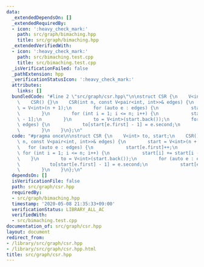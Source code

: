 ```yaml
---
data:
  _extendedDependsOn: []
  _extendedRequiredBy:
  - icon: ':heavy_check_mark:'
    path: src/graph/bimaching.hpp
    title: src/graph/bimaching.hpp
  _extendedVerifiedWith:
  - icon: ':heavy_check_mark:'
    path: src/bimaching.test.cpp
    title: src/bimaching.test.cpp
  _isVerificationFailed: false
  _pathExtension: hpp
  _verificationStatusIcon: ':heavy_check_mark:'
  attributes:
    links: []
  bundledCode: "#line 2 \"src/graph/csr.hpp\"\n\nstruct CSR {\n    V<int> to, start;\n\
    \    CSR() {}\n    CSR(int n, const V<pair<int, int>>& edges) {\n        start\
    \ = V<int>(n + 1);\n        for (auto e : edges) {\n            start[e.first]++;\n\
    \        }\n        for (int i = 1; i <= n; i++) {\n            start[i] += start[i\
    \ - 1];\n        }\n        to = V<int>(start.back());\n        for (auto e :\
    \ edges) {\n            to[start[e.first] - 1] = e.second;\n            start[e.first]--;\n\
    \        }\n    }\n};\n"
  code: "#pragma once\n\nstruct CSR {\n    V<int> to, start;\n    CSR() {}\n    CSR(int\
    \ n, const V<pair<int, int>>& edges) {\n        start = V<int>(n + 1);\n     \
    \   for (auto e : edges) {\n            start[e.first]++;\n        }\n       \
    \ for (int i = 1; i <= n; i++) {\n            start[i] += start[i - 1];\n    \
    \    }\n        to = V<int>(start.back());\n        for (auto e : edges) {\n \
    \           to[start[e.first] - 1] = e.second;\n            start[e.first]--;\n\
    \        }\n    }\n};\n"
  dependsOn: []
  isVerificationFile: false
  path: src/graph/csr.hpp
  requiredBy:
  - src/graph/bimaching.hpp
  timestamp: '2020-05-08 21:35:33+09:00'
  verificationStatus: LIBRARY_ALL_AC
  verifiedWith:
  - src/bimaching.test.cpp
documentation_of: src/graph/csr.hpp
layout: document
redirect_from:
- /library/src/graph/csr.hpp
- /library/src/graph/csr.hpp.html
title: src/graph/csr.hpp
---
```

